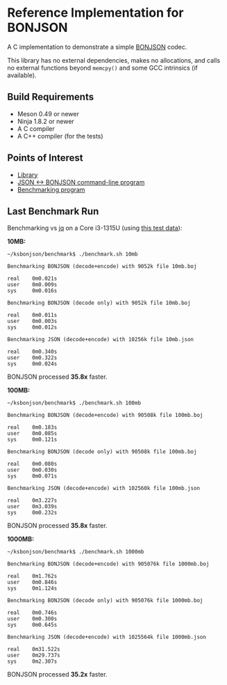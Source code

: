 Reference Implementation for BONJSON
====================================

A C implementation to demonstrate a simple [BONJSON](https://github.com/kstenerud/bonjson/blob/main/bonjson.md) codec.

This library has no external dependencies, makes no allocations, and calls no external functions beyond `memcpy()` and some GCC intrinsics (if available).


Build Requirements
------------------

* Meson 0.49 or newer
* Ninja 1.8.2 or newer
* A C compiler
* A C++ compiler (for the tests)


Points of Interest
------------------

* [Library](library)
* [JSON <-> BONJSON command-line program](executable)
* [Benchmarking program](benchmark)


Last Benchmark Run
------------------

Benchmarking vs [jq](https://github.com/jqlang/jq) on a Core i3-1315U (using [this test data](https://github.com/kstenerud/test-data)):

**10MB:**

```
~/ksbonjson/benchmark$ ./benchmark.sh 10mb

Benchmarking BONJSON (decode+encode) with 9052k file 10mb.boj

real    0m0.021s
user    0m0.009s
sys     0m0.016s

Benchmarking BONJSON (decode only) with 9052k file 10mb.boj

real    0m0.011s
user    0m0.003s
sys     0m0.012s

Benchmarking JSON (decode+encode) with 10256k file 10mb.json

real    0m0.340s
user    0m0.322s
sys     0m0.024s
```

BONJSON processed **35.8x** faster.

**100MB:**

```
~/ksbonjson/benchmark$ ./benchmark.sh 100mb

Benchmarking BONJSON (decode+encode) with 90508k file 100mb.boj

real    0m0.183s
user    0m0.085s
sys     0m0.121s

Benchmarking BONJSON (decode only) with 90508k file 100mb.boj

real    0m0.080s
user    0m0.030s
sys     0m0.071s

Benchmarking JSON (decode+encode) with 102560k file 100mb.json

real    0m3.227s
user    0m3.039s
sys     0m0.232s
```

BONJSON processed **35.8x** faster.

**1000MB:**

```
~/ksbonjson/benchmark$ ./benchmark.sh 1000mb

Benchmarking BONJSON (decode+encode) with 905076k file 1000mb.boj

real    0m1.762s
user    0m0.846s
sys     0m1.124s

Benchmarking BONJSON (decode only) with 905076k file 1000mb.boj

real    0m0.746s
user    0m0.300s
sys     0m0.645s

Benchmarking JSON (decode+encode) with 1025564k file 1000mb.json

real    0m31.522s
user    0m29.737s
sys     0m2.307s
```

BONJSON processed **35.2x** faster.
